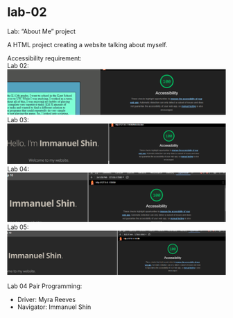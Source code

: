 # lab-02

Lab: “About Me” project

A HTML project creating a website talking about myself.

Accessibility requirement:  
Lab 02:
![Google Lighthouse Score](img/accessibilityScore02.png)
Lab 03:
![Google Lighthouse Score](img/accessibilityScore03.png)
Lab 04:
![Google Lighthouse Score](img/accessibilityScore04.png)
Lab 05:
![Google Lighthouse Score](img/accessibilityScore05.png)

Lab 04 Pair Programming:

- Driver: Myra Reeves
- Navigator: Immanuel Shin
